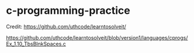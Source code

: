# c-programming-practice

Credit: https://github.com/uthcode/learntosolveit/

https://github.com/uthcode/learntosolveit/blob/version1/languages/cprogs/Ex_1.10_TbsBlnkSpaces.c

